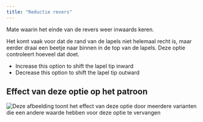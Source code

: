 ```yaml
---
title: "Reductie revers"
---
```


Mate waarin het einde van de revers weer inwaards keren.

Het komt vaak voor dat de rand van de lapels niet helemaal recht is, maar eerder draai een beetje naar binnen in de top van de lapels. Deze optie controleert hoeveel dat doet.

- Increase this option to shift the lapel tip inward
- Decrease this option to shift the lapel tip outward

## Effect van deze optie op het patroon

![Deze afbeelding toont het effect van deze optie door meerdere varianten die een andere waarde hebben voor deze optie te vervangen](jaeger_lapelreduction_sample.svg "Effect van deze optie op het patroon")
